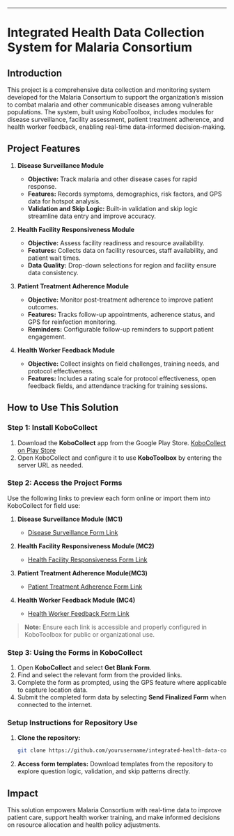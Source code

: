 ---

# Integrated Health Data Collection System for Malaria Consortium

## Introduction
This project is a comprehensive data collection and monitoring system developed for the Malaria Consortium to support the organization’s mission to combat malaria and other communicable diseases among vulnerable populations. The system, built using KoboToolbox, includes modules for disease surveillance, facility assessment, patient treatment adherence, and health worker feedback, enabling real-time data-informed decision-making.

## Project Features
1. **Disease Surveillance Module**
   - **Objective:** Track malaria and other disease cases for rapid response.
   - **Features:** Records symptoms, demographics, risk factors, and GPS data for hotspot analysis.
   - **Validation and Skip Logic:** Built-in validation and skip logic streamline data entry and improve accuracy.

2. **Health Facility Responsiveness Module**
   - **Objective:** Assess facility readiness and resource availability.
   - **Features:** Collects data on facility resources, staff availability, and patient wait times.
   - **Data Quality:** Drop-down selections for region and facility ensure data consistency.

3. **Patient Treatment Adherence Module**
   - **Objective:** Monitor post-treatment adherence to improve patient outcomes.
   - **Features:** Tracks follow-up appointments, adherence status, and GPS for reinfection monitoring.
   - **Reminders:** Configurable follow-up reminders to support patient engagement.

4. **Health Worker Feedback Module**
   - **Objective:** Collect insights on field challenges, training needs, and protocol effectiveness.
   - **Features:** Includes a rating scale for protocol effectiveness, open feedback fields, and attendance tracking for training sessions.

## How to Use This Solution

### Step 1: Install KoboCollect
1. Download the **KoboCollect** app from the Google Play Store. [KoboCollect on Play Store](https://play.google.com/store/apps/details?id=org.koboc.collect.android)
2. Open KoboCollect and configure it to use **KoboToolbox** by entering the server URL as needed.

### Step 2: Access the Project Forms
Use the following links to preview each form online or import them into KoboCollect for field use:

1. **Disease Surveillance Module (MC1)**  
   - [Disease Surveillance Form Link](https://kc.kobotoolbox.org/samdutse)

2. **Health Facility Responsiveness Module (MC2)**  
   - [Health Facility Responsiveness Form Link](https://kc.kobotoolbox.org/samdutse)  

3. **Patient Treatment Adherence Module(MC3)**  
   - [Patient Treatment Adherence Form Link](https://kc.kobotoolbox.org/samdutse)

4. **Health Worker Feedback Module (MC4)**  
   - [Health Worker Feedback Form Link](https://kc.kobotoolbox.org/samdutse)

> **Note:** Ensure each link is accessible and properly configured in KoboToolbox for public or organizational use.

### Step 3: Using the Forms in KoboCollect
1. Open **KoboCollect** and select **Get Blank Form**.
2. Find and select the relevant form from the provided links.
3. Complete the form as prompted, using the GPS feature where applicable to capture location data.
4. Submit the completed form data by selecting **Send Finalized Form** when connected to the internet.

### Setup Instructions for Repository Use
1. **Clone the repository:**  
   ```bash
   git clone https://github.com/yourusername/integrated-health-data-collection.git
   ```
2. **Access form templates:** Download templates from the repository to explore question logic, validation, and skip patterns directly.

## Impact
This solution empowers Malaria Consortium with real-time data to improve patient care, support health worker training, and make informed decisions on resource allocation and health policy adjustments.
